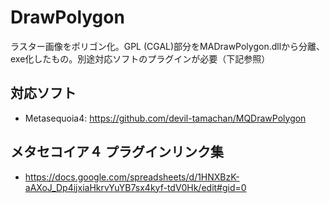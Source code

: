 # DrawPolygon
ラスター画像をポリゴン化。GPL (CGAL)部分をMADrawPolygon.dllから分離、exe化したもの。別途対応ソフトのプラグインが必要（下記参照）

## 対応ソフト
 - Metasequoia4: https://github.com/devil-tamachan/MQDrawPolygon


## メタセコイア４ プラグインリンク集
 - https://docs.google.com/spreadsheets/d/1HNXBzK-aAXoJ_Dp4ijxiaHkrvYuYB7sx4kyf-tdV0Hk/edit#gid=0
